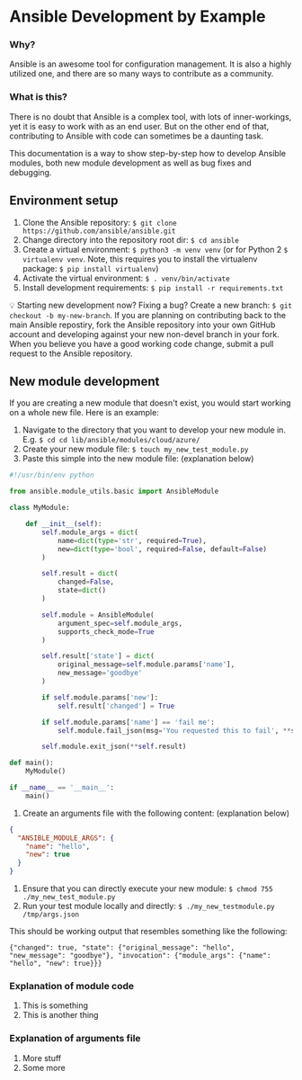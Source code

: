 # Ansible Development by Example

### Why?

Ansible is an awesome tool for configuration management. It is also a highly utilized one, and there are so many ways to contribute as a community.

### What is this?

There is no doubt that Ansible is a complex tool, with lots of inner-workings, yet it is easy to work with as an end user. But on the other end of that, contributing to Ansible with code can sometimes be a daunting task.

This documentation is a way to show step-by-step how to develop Ansible modules, both new module development as well as bug fixes and debugging.

## Environment setup

1. Clone the Ansible repository: `$ git clone https://github.com/ansible/ansible.git`
1. Change directory into the repository root dir: `$ cd ansible`
1. Create a virtual environment: `$ python3 -m venv venv` (or for Python 2 `$ virtualenv venv`. Note, this requires you to install the virtualenv package: `$ pip install virtualenv`)
1. Activate the virtual environment: `$ . venv/bin/activate`
1. Install development requirements: `$ pip install -r requirements.txt`

:bulb: Starting new development now? Fixing a bug? Create a new branch: `$ git checkout -b my-new-branch`. If you are planning on contributing back to the main Ansible repostiry, fork the Ansible repository into your own GitHub account and developing against your new non-devel branch in your fork. When you believe you have a good working code change, submit a pull request to the Ansible repository.

## New module development

If you are creating a new module that doesn't exist, you would start working on a whole new file. Here is an example:

1. Navigate to the directory that you want to develop your new module in. E.g. `$ cd cd lib/ansible/modules/cloud/azure/`
1. Create your new module file: `$ touch my_new_test_module.py`
1. Paste this simple into the new module file: (explanation below)

```python
#!/usr/bin/env python

from ansible.module_utils.basic import AnsibleModule

class MyModule:

    def __init__(self):
        self.module_args = dict(
            name=dict(type='str', required=True),
            new=dict(type='bool', required=False, default=False)
        )

        self.result = dict(
            changed=False,
            state=dict()
        )

        self.module = AnsibleModule(
            argument_spec=self.module_args,
            supports_check_mode=True
        )

        self.result['state'] = dict(
            original_message=self.module.params['name'],
            new_message='goodbye'
        )

        if self.module.params['new']:
            self.result['changed'] = True

        if self.module.params['name'] == 'fail me':
            self.module.fail_json(msg='You requested this to fail', **self.result)

        self.module.exit_json(**self.result)

def main():
    MyModule()

if __name__ == '__main__':
    main()
```

1. Create an arguments file with the following content: (explanation below)

```json
{
  "ANSIBLE_MODULE_ARGS": {
    "name": "hello",
    "new": true
  }
}
```

1. Ensure that you can directly execute your new module: `$ chmod 755 ./my_new_test_module.py`
1. Run your test module locally and directly: `$ ./my_new_testmodule.py /tmp/args.json`

This should be working output that resembles something like the following:

```
{"changed": true, "state": {"original_message": "hello", "new_message": "goodbye"}, "invocation": {"module_args": {"name": "hello", "new": true}}}
```

### Explanation of module code

1. This is something
1. This is another thing

### Explanation of arguments file

1. More stuff
1. Some more
